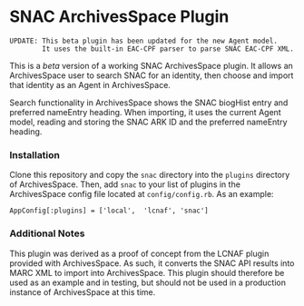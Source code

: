 # SNAC ArchivesSpace Plugin

```
UPDATE: This beta plugin has been updated for the new Agent model.
        It uses the built-in EAC-CPF parser to parse SNAC EAC-CPF XML.
```

This is a *beta* version of a working SNAC ArchivesSpace plugin.  It allows an ArchivesSpace user to search SNAC for an identity, then choose and import that identity as an Agent in ArchivesSpace.

Search functionality in ArchivesSpace shows the SNAC biogHist entry and preferred nameEntry heading.  When importing, it uses the current Agent model, reading and storing the SNAC ARK ID and the preferred nameEntry heading.

### Installation

Clone this repository and copy the `snac` directory into the `plugins` directory of ArchivesSpace.  Then, add `snac` to your list of plugins in the ArchivesSpace config file located at `config/config.rb`.  As an example:
```
AppConfig[:plugins] = ['local',  'lcnaf', 'snac']
```

### Additional Notes

This plugin was derived as a proof of concept from the LCNAF plugin provided with ArchivesSpace.  As such, it converts the SNAC API results into MARC XML to import into ArchivesSpace.  This plugin should therefore be used as an example and in testing, but should not be used in a production instance of ArchivesSpace at this time.
